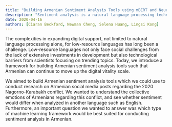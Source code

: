 ```yaml
---
title: "Building Armenian Sentiment Analysis Tools using mBERT and Neural Networks"
description: "Sentiment analysis is a natural language processing technique that summarizes the users’ thoughts towards a specific topic. As a low resource language, Armenian does not have NLP tools to conduct sentiment analysis, much less social media posts. Our research aims to fill this gap, by outlining and comparing two models for Armenian sentiment analysis: one based on multilingual BERT and the other on a pre-trained English sentiment model. We apply our sentiment analysis tool not only as a means for conducting research into the 2020 Nagorno-Karabakh conflict, but also as a validation component against prior work. Our results show that our model is significantly better than random guessing but there is much more work to be done to improve its accuracy. Ultimately, building sentiment analysis models using native Armenian word embeddings is the ideal route, although future work in expanding labelled datasets and accounting for dialect differences is needed."
date: 2020-04-16
authors: [Ciaran Beckford, Newman Cheng, Selena Huang, Lingsi Kong]
---
```


The complexities in expanding digital support, not limited to natural language processing alone, for low-resource languages has long been a challenge. Low-resource languages not only face social challenges from the lack of extensive investments in development but also technological barriers from scientists focusing on trending topics. Today, we introduce a framework for building Armenian sentiment analysis tools such that Armenian can continue to move up the digital vitality scale.

We aimed to build Armenian sentiment analysis tools which we could use to conduct research on Armenian social media posts regarding the 2020 Nagorno-Karabakh conflict. We wanted to understand the collective emotions of Armenians regarding this conflict, and see whether sentiment would differ when analyzed in another language such as English. Furthermore, an important question we wanted to answer was which type of machine learning framework would be best suited for conducting sentiment analysis in Armenian. 

